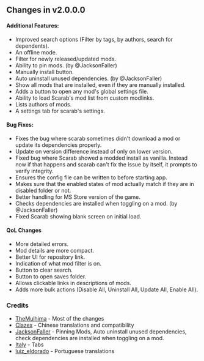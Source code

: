## Changes in v2.0.0.0
#### Additional Features:
- Improved search options (Filter by tags, by authors, search for dependents).
- An offline mode.
- Filter for newly released/updated mods.
- Ability to pin mods. (by @JacksonFaller)
- Manually install button.
- Auto uninstall unused dependencies. (by @JacksonFaller)
- Show all mods that are installed, even if they are manually installed.
- Adds a button to open any mod's global settings file.
- Ability to load Scarab's mod list from custom modlinks.
- Lists authors of mods.
- A settings tab for scarab's settings.
#### Bug Fixes:
- Fixes the bug where scarab sometimes didn't download a mod or update its dependencies properly.
- Update on version difference instead of only on lower version.
- Fixed bug where Scarab showed a modded install as vanilla. Instead now if that happens and scarab can't fix the issue by itself, it prompts to verify integrity.
- Ensures the config file can be written to before starting app.
- Makes sure that the enabled states of mod actually match if they are in disabled folder or not.
- Better handling for MS Store version of the game.
- Checks dependencies are installed when toggling on a mod. (by @JacksonFaller)
- Fixed Scarab showing blank screen on initial load.
#### QoL Changes
- More detailed errors.
- Mod details are more compact.
- Better UI for repository link.
- Indication of what mod filter is on.
- Button to clear search.
- Button to open saves folder.
- Allows clickable links in descriptions of mods.
- Adds more bulk actions (Disable All, Uninstall All, Update All, Enable All).

### Credits
- [TheMulhima](https://github.com/TheMulhima) - Most of the changes
- [Clazex](https://github.com/Clazex) - Chinese translations and compatibility
- [JacksonFaller](https://github.com/JacksonFaller) - Pinning Mods, Auto uninstall unused dependencies, check dependencies are installed when toggling on a mod.
- [Italy](https://github.com/jngo102) - Tabs
- [luiz_eldorado](https://github.com/luizeldorado) - Portuguese translations